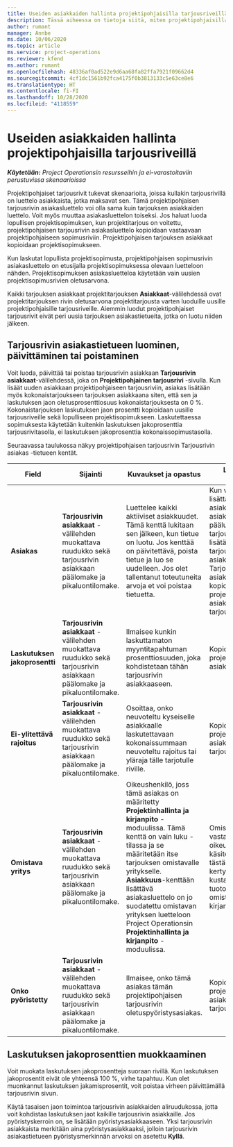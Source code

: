 ```yaml
---
title: Useiden asiakkaiden hallinta projektipohjaisilla tarjousriveillä
description: Tässä aiheessa on tietoja siitä, miten projektipohjaisilla tarjousriveillä hallitaan useita asiakkaita.
author: rumant
manager: Annbe
ms.date: 10/06/2020
ms.topic: article
ms.service: project-operations
ms.reviewer: kfend
ms.author: rumant
ms.openlocfilehash: 48336af0ad522e9d6aa68fa82ffa7921f09662d4
ms.sourcegitcommit: 4cf1dc1561b92fca4175f0b3813133c5e63ce8e6
ms.translationtype: HT
ms.contentlocale: fi-FI
ms.lasthandoff: 10/28/2020
ms.locfileid: "4118559"
---
```

# <a name="manage-multiple-customers-on-project-based-quote-lines"></a>Useiden asiakkaiden hallinta projektipohjaisilla tarjousriveillä

_**Käytetään:** Project Operationsin resursseihin ja ei-varastoitaviin perustuvissa skenaarioissa_

Projektipohjaiset tarjousrivit tukevat skenaarioita, joissa kullakin tarjousrivillä on luettelo asiakkaista, jotka maksavat sen. Tämä projektipohjaisen tarjousrivin asiakasluettelo voi olla sama kuin tarjouksen asiakkaiden luettelo. Voit myös muuttaa asiakasluettelon toiseksi. Jos haluat luoda lopullisen projektisopimuksen, kun projektitarjous on voitettu, projektipohjaisen tarjousrivin asiakasluettelo kopioidaan vastaavaan projektipohjaiseen sopimusriviin. Projektipohjaisen tarjouksen asiakkaat kopioidaan projektisopimukseen.

Kun laskutat lopullista projektisopimusta, projektipohjaisen sopimusrivin asiakasluettelo on etusijalla projektisopimuksessa olevaan luetteloon nähden. Projektisopimuksen asiakasluetteloa käytetään vain uusien projektisopimusrivien oletusarvona.

Kaikki tarjouksen asiakkaat projektitarjouksen **Asiakkaat**-välilehdessä ovat projektitarjouksen rivin oletusarvona projektitarjousta varten luoduille uusille projektipohjaisille tarjousriveille. Aiemmin luodut projektipohjaiset tarjousrivit eivät peri uusia tarjouksen asiakastietueita, jotka on luotu niiden jälkeen.

## <a name="create-update-or-delete-a-quote-line-customer-record"></a>Tarjousrivin asiakastietueen luominen, päivittäminen tai poistaminen

Voit luoda, päivittää tai poistaa tarjousrivin asiakkaan **Tarjousrivin asiakkaat**-välilehdessä, joka on **Projektipohjainen tarjousrivi** -sivulla. Kun lisäät uuden asiakkaan projektipohjaiseen tarjousriviin, asiakas lisätään myös kokonaistarjoukseen tarjouksen asiakkaana siten, että sen ja laskutuksen jaon oletusprosenttiosuus kokonaistarjouksesta on 0 %. Kokonaistarjouksen laskutuksen jaon prosentti kopioidaan uusille tarjousriveille sekä lopulliseen projektisopimukseen. Laskutettaessa sopimuksesta käytetään kuitenkin laskutuksen jakoprosenttia tarjousrivitasolla, ei laskutuksen jakoprosenttia kokonaissopimustasolla. 

Seuraavassa taulukossa näkyy projektipohjaisen tarjousrivin Tarjousrivin asiakas -tietueen kentät.

| Field | Sijainti | Kuvaukset ja opastus | Loppupään vaikutus |
| --- | --- | --- | --- |
| **Asiakas** | **Tarjousrivin asiakkaat** -välilehden muokattava ruudukko sekä tarjousrivin asiakkaan päälomake ja pikaluontilomake. | Luettelee kaikki aktiiviset asiakkuudet. Tämä kenttä lukitaan sen jälkeen, kun tietue on luotu. Jos kenttää on päivitettävä, poista tietue ja luo se uudelleen. Jos olet tallentanut toteutuneita arvoja et voi poistaa tietuetta. | Kun valitset lisättävän asiakkuuden asiakkuuksien pääluettelosta, tarjousrivin asiakas lisätään myös tarjouksen asiakkaaksi. Tarjousrivin asiakkaat kopioidaan projektisopimusrivin asiakkaisiin, kun tarjous on voitettu. |
| **Laskutuksen jakoprosentti** | **Tarjousrivin asiakkaat** -välilehden muokattava ruudukko sekä tarjousrivin asiakkaan päälomake ja pikaluontilomake. | Ilmaisee kunkin laskuttamaton myyntitapahtuman prosenttiosuuden, joka kohdistetaan tähän tarjousrivin asiakkaaseen. | Kopioidaan projektisopimusrivin asiakkaisiin. |
| **Ei-ylitettävä rajoitus** | **Tarjousrivin asiakkaat** -välilehden muokattava ruudukko sekä tarjousrivin asiakkaan päälomake ja pikaluontilomake. | Osoittaa, onko neuvoteltu kyseiselle asiakkaalle laskutettavaan kokonaissummaan neuvoteltu rajoitus tai yläraja tälle tarjotulle riville. | Kopioidaan projektisopimusrivin asiakkaisiin, kun tarjous on voitettu. |
| **Omistava yritys** | **Tarjousrivin asiakkaat** -välilehden muokattava ruudukko sekä tarjousrivin asiakkaan päälomake ja pikaluontilomake. | Oikeushenkilö, joss tämä asiakas on määritetty **Projektinhallinta ja kirjanpito** -moduulissa. Tämä kenttä on vain luku -tilassa ja se määritetään itse tarjouksen omistavalle yritykselle. **Asiakkuus**-kenttään lisättävä asiakasluettelo on jo suodatettu omistavan yrityksen luetteloon Project Operationsin **Projektinhallinta ja kirjanpito** -moduulissa. | Omistava yritys vastaa oikeushenkilön käsitettä. Kaikki tästä projektista kertyvät kustannukset ja tuotot kirjataan omistavan yrityksen kirjanpitoon. |
| **Onko pyöristetty** | **Tarjousrivin asiakkaat** -välilehden muokattava ruudukko sekä tarjousrivin asiakkaan päälomake ja pikaluontilomake. | Ilmaisee, onko tämä asiakas tämän projektipohjaisen tarjousrivin oletuspyöristysasiakas. | Kopioidaan projektisopimuksen asiakkaisiin, kun tarjous on voitettu. |

## <a name="edit-billing-split-percentages"></a>Laskutuksen jakoprosenttien muokkaaminen

Voit muokata laskutuksen jakoprosentteja suoraan rivillä. Kun laskutuksen jakoprosentit eivät ole yhteensä 100 %, virhe tapahtuu. Kun olet muonkannut laskutuksen jakamisprosentit, voit poistaa virheen päivittämällä tarjousrivin sivun.

Käytä tasaisen jaon toimintoa tarjousrivin asiakkaiden aliruudukossa, jotta voit kohdistaa laskutuksen jaot kaikille tarjousrivin asiakkaille. Jos pyöristyskerroin on, se lisätään pyöristysasiakkaaseen. Yksi tarjousrivin asiakkaista merkitään aina pyöristysasiakkaaksi, jolloin tarjousrivin asiakastietueen pyöristysmerkinnän arvoksi on asetettu **Kyllä**. 
